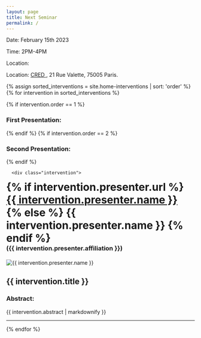 ```yaml
---
layout: page
title: Next Seminar
permalink: /
---
```


<style>
  .presenter-image {
    margin-right: 1em;
  }
</style>



<div class="upcoming-event-page">

  <div class="event-info">
  <p class="bigger-text">Date: February 15th 2023</p>
  <p class="bigger-text">Time: 2PM-4PM</p>
  <p class="bigger-text">Location: </p> 
  <p>  Location: <a href="https://www.u-paris2.fr/fr/recherche/centres-de-recherche/implantations/centre-de-recherche-en-economie-et-droit-cred"> CRED </a>, 21 Rue Valette, 75005 Paris.  </p> 
  </div>  

  {% assign sorted_interventions = site.home-interventions | sort: 'order' %}
  {% for intervention in sorted_interventions %}
  
  {% if intervention.order == 1 %}
    <h3>First Presentation:</h3>
  {% endif %}
  {% if intervention.order == 2 %}
    <h3>Second Presentation:</h3>
  {% endif %}
  
      <div class="intervention">
<div class="presenter-info-home">
  <div class="presenter-name-and-affiliation">
      <h1 style="margin: 0;">
        {% if intervention.presenter.url %}
          <a href="{{ intervention.presenter.url }}">{{ intervention.presenter.name }}</a>
        {% else %}
          {{ intervention.presenter.name }}
        {% endif %}
      </h1>
    <h3 style="margin: 0 auto 20px auto; padding: 0;">({{ intervention.presenter.affiliation }})</h3>
  </div>
  
  <img src="{{ intervention.presenter.image  | relative_url }}" alt="{{ intervention.presenter.name }}" class="bigger-image">
</div>
        <h2 class="italicized-title">{{ intervention.title }}</h2>
        <h3> Abstract: </h3>
        <div class="intervention-abstract">{{ intervention.abstract | markdownify  }}</div>
      </div>
      <hr />
  {% endfor %}
</div>
